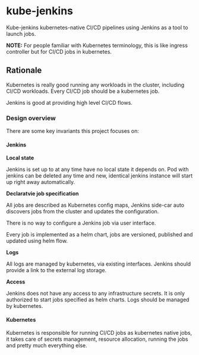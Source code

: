# kube-jenkins

Kube-jenkins kubernetes-native CI/CD pipelines using Jenkins
as a tool to launch jobs.

**NOTE:** For people familiar with Kubernetes terminology,
this is like ingress controller but for CI/CD jobs in kubernetes.

## Rationale

Kubernetes is really good running any workloads in the cluster,
including CI/CD workloads. Every CI/CD job should be a kubernetes job.

Jenkins is good at providing high level CI/CD flows.


### Design overview

There are some key invariants this project focuses on:

#### Jenkins

**Local state**

Jenkins is set up to at any time have no local state it depends on.
Pod with jenkins can be deleted any time and new, identical jenkins instance
will start up right away automatically.

**Declaratvie job specification**

All jobs are described as Kubernetes config maps, Jenkins side-car
auto discovers jobs from the cluster and updates the configuration.

There is no way to configure a Jenkins job via user interface.

Every job is implemented as a helm chart, jobs are versioned, published
and updated using helm flow.

**Logs**

All logs are managed by kubernetes, via existing interfaces. Jenkins
should provide a link to the external log storage.

**Access**

Jenkins does not have any access to any infrastructure secrets.
It is only authorized to start jobs specified as helm charts. Logs
should be managed by kubernetes.

#### Kubernetes

Kubernetes is responsible for running CI/CD jobs as kubernetes native jobs,
it takes care of secrets management, resource allocation, running the jobs
and pretty much everything else.

